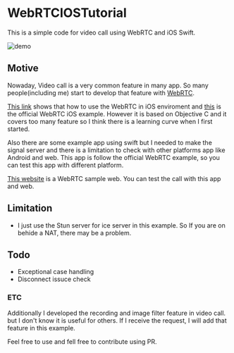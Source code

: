 # WebRTCIOSTutorial
This is a simple code for video call using WebRTC and iOS Swift.

![demo](./docs/demo.gif)

## Motive

Nowaday, Video call is a very common feature in many app. So many people(including me) start to develop that feature with [WebRTC](https://webrtc.org/).

[This link](https://webrtc.github.io/webrtc-org/native-code/ios/) shows that how to use the WebRTC in iOS enviroment and
[this](https://webrtc.googlesource.com/src/+/refs/heads/master/examples/objc/AppRTCMobile/) is the official WebRTC iOS example. However it is based on Objective C and it covers too many feature so I think there is a learning curve when I first started.

Also there are some example app using swift but I needed to make the signal server and there is a limitation to check with other platforms app like Android and web. This app is follow the official WebRTC example, so you can test this app with different platform.

[This website](https://appr.tc/) is a WebRTC sample web. You can test the call with this app and web.

## Limitation
* I just use the Stun server for ice server in this example. So If you are on behide a NAT, there may be a problem.

## Todo
* Exceptional case handling
* Disconnect issuce check

### ETC
Additionally I developed the recording and image filter feature in video call. but I don't know it is useful for others. If I receive the request, I will add that feature in this example.

Feel free to use and fell free to contribute using PR.
